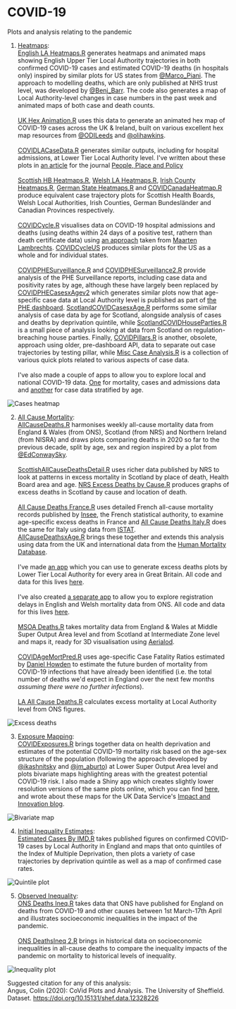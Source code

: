 # COVID-19
Plots and analysis relating to the pandemic

1) [Heatmaps](https://github.com/VictimOfMaths/COVID-19/tree/master/Heatmaps):<br>[English LA Heatmaps.R](https://github.com/VictimOfMaths/COVID-19/blob/master/Heatmaps/English%20LA%20Heatmaps.R) generates heatmaps and animated maps showing English Upper Tier Local Authority trajectories in both confirmed COVID-19 cases and estimated COVID-19 deaths (in hospitals only) inspired by similar plots for US states from [@Marco_Piani](https://twitter.com/Marco_Piani). The approach to modelling deaths, which are only published at NHS trust level, was developed by [@Benj_Barr](https://twitter.com/Benj_Barr). The code also generates a map of Local Authority-level changes in case numbers in the past week and animated maps of both case and death counts.<br><br>
[UK Hex Animation.R](https://github.com/VictimOfMaths/COVID-19/blob/master/Heatmaps/UK%20Hex%20Animations.R) uses this data to generate an animated hex map of COVID-19 cases across the UK & Ireland, built on various excellent hex map resources from [@ODILeeds](https://twitter.com/ODILeeds) and [@olihawkins](https://twitter.com/olihawkins).<br><br>
[COVIDLACaseData.R](https://github.com/VictimOfMaths/COVID-19/blob/master/Heatmaps/COVIDLACaseData.R) generates similar outputs, including for hospital admissions, at Lower Tier Local Authority level. I've written about these plots in [an article](https://t.co/zNCrpC0wMw) for the journal [People, Place and Policy](https://extra.shu.ac.uk/ppp-online/)<br><br>
[Scottish HB Heatmaps.R](https://github.com/VictimOfMaths/COVID-19/blob/master/Heatmaps/Scottish%20HB%20Heatmaps.R), [Welsh LA Heatmaps.R](https://github.com/VictimOfMaths/COVID-19/blob/master/Heatmaps/Welsh%20LA%20Heatmaps.R), [Irish County Heatmaps.R](https://github.com/VictimOfMaths/COVID-19/blob/master/Heatmaps/Irish%20County%20Heatmaps.R), [German State Heatmaps.R](https://github.com/VictimOfMaths/COVID-19/blob/master/Heatmaps/German%20State%20Heatmaps.R) and [COVIDCanadaHeatmap.R](https://github.com/VictimOfMaths/COVID-19/blob/master/Heatmaps/COVIDCanadaHeatmap.R) produce equivalent case trajectory plots for Scottish Health Boards, Welsh Local Authorities, Irish Counties, German Bundesländer and Canadian Provinces respectively.<br><br>
[COVIDCycle.R](https://github.com/VictimOfMaths/COVID-19/blob/master/Heatmaps/COVIDCycle.R) visualises data on COVID-19 hospital admissions and deaths (using deaths within 24 days of a positive test, rathern than death certificate data) using [an approach](https://twitter.com/maartenzam/status/1319622943526293505) taken from [Maarten Lambrechts](https://twitter.com/maartenzam). [COVIDCycleUS](https://github.com/VictimOfMaths/COVID-19/blob/master/Heatmaps/COVIDCycle_US.R) produces similar plots for the US as a whole and for individual states.<br><br>
[COVIDPHESurveillance.R](https://github.com/VictimOfMaths/COVID-19/blob/master/Heatmaps/COVIDPHESurveillance.R) and [COVIDPHESurveillance2.R](https://github.com/VictimOfMaths/COVID-19/blob/master/Heatmaps/COVIDPHESurveillance2.R) provide analysis of the PHE Surveillance reports, including case data and positivity rates by age, although these have largely been replaced by [COVIDPHECasesxAgev2](https://github.com/VictimOfMaths/COVID-19/blob/master/Heatmaps/COVIDPHECasesxAgev2.R) which generates similar plots now that age-specific case data at Local Authority level is published as part of [the PHE dashboard](http://coronavirus.data.gov.uk). [ScotlandCOVIDCasesxAge.R](https://github.com/VictimOfMaths/COVID-19/blob/master/Heatmaps/ScotlandCOVIDCasesxAge.R) performs some similar analysis of case data by age for Scotland, alongside analysis of cases and deaths by deprivation quintile, while [ScotlandCOVIDHouseParties.R](https://github.com/VictimOfMaths/COVID-19/blob/master/Heatmaps/ScotlandCOVIDHouseParties.R) is a small piece of analysis looking at data from Scotland on regulation-breaching house parties. Finally, [COVIDPillars.R](https://github.com/VictimOfMaths/COVID-19/blob/master/Heatmaps/COVIDPillars.R) is another, obsolete, approach using older, pre-dashboard API, data to separate out case trajectories by testing pillar, while [Misc Case Analysis.R](https://github.com/VictimOfMaths/COVID-19/blob/master/Heatmaps/Misc%20Case%20Analysis.R) is a collection of various quick plots related to various aspects of case data.<br><br>
I've also made a couple of apps to allow you to explore local and national COVID-19 data. [One](https://victimofmaths.shinyapps.io/COVID_LA_Plots/) for mortality, cases and admissions data and [another](https://victimofmaths.shinyapps.io/COVID_Cases_By_Age/) for case data stratified by age.

![Cases heatmap](https://github.com/VictimOfMaths/COVID-19/blob/master/Heatmaps/COVIDLACasesHeatmap.png)

2) [All Cause Mortality](https://github.com/VictimOfMaths/COVID-19/tree/master/All%20Cause%20Mortality):<br>[AllCauseDeaths.R](https://github.com/VictimOfMaths/COVID-19/blob/master/All%20Cause%20Mortality/AllCauseDeaths.R) harmonises weekly all-cause mortality data from England & Wales (from ONS), Scotland (from NRS) and Northern Ireland (from NISRA) and draws plots comparing deaths in 2020 so far to the previous decade, split by age, sex and region inspired by a plot from [@EdConwaySky](https://twitter.com/EdConwaySky).
<br><br>[ScottishAllCauseDeathsDetail.R](https://github.com/VictimOfMaths/COVID-19/blob/master/All%20Cause%20Mortality/ScottishAllCauseDeathsDetail.R) uses richer data published by NRS to look at patterns in excess mortality in Scotland by place of death, Health Board area and age. [NRS Excess Deaths by Cause.R](https://github.com/VictimOfMaths/COVID-19/blob/master/All%20Cause%20Mortality/NRS%20Excess%20Deaths%20by%20Cause.R) produces graphs of excess deaths in Scotland by cause and location of death.<br><br>
[All Cause Deaths France.R](https://github.com/VictimOfMaths/COVID-19/blob/master/All%20Cause%20Mortality/All%20Cause%20Deaths%20France.R) uses detailed French all-cause mortality records published by [Insee](https://www.insee.fr/fr/statistiques), the French statistical authority, to examine age-specific excess deaths in France and [All Cause Deaths Italy.R](https://github.com/VictimOfMaths/COVID-19/blob/master/All%20Cause%20Mortality/All%20Cause%20Deaths%20Italy.R) does the same for Italy using data from [ISTAT](https://www.istat.it/en/).<br>
[AllCauseDeathsxAge.R](https://github.com/VictimOfMaths/COVID-19/blob/master/All%20Cause%20Mortality/AllCauseDeathsxAge.R) brings these together and extends this analysis using data from the UK and international data from the [Human Mortality Database](https://www.mortality.org/).<br><br>
I've made [an app](https://victimofmaths.shinyapps.io/COVID_LA_Plots/) which you can use to generate excess deaths plots by Lower Tier Local Authority for every area in Great Britain. All code and data for this lives [here](https://github.com/VictimOfMaths/COVID_LA_Plots).<br><br>
I've also created [a separate app](https://victimofmaths.shinyapps.io/COVID_Reg_Delays) to allow you to explore registration delays in English and Welsh mortality data from ONS. All code and data for this lives [here](https://github.com/VictimOfMaths/COVID_Reg_Delays).<br><br>
[MSOA Deaths.R](https://github.com/VictimOfMaths/COVID-19/blob/master/All%20Cause%20Mortality/MSOA%20Deaths.R) takes mortality data from England & Wales at Middle Super Output Area level and from Scotland at Intermediate Zone level and maps it, ready for 3D visualisation using [Aerialod](https://ephtracy.github.io/index.html?page=aerialod).<br><br>
[COVIDAgeMortPred.R](https://github.com/VictimOfMaths/COVID-19/blob/master/All%20Cause%20Mortality/COVIDAgeMortPred.R) uses age-specific Case Fatality Ratios estimated by [Daniel Howden](https://twitter.com/danielhowdon) to estimate the future burden of mortality from COVID-19 infections that have already been identified (i.e. the total number of deaths we'd expect in England over the next few months *assuming there were no further infections*).<br><br>
[LA All Cause Deaths.R](https://github.com/VictimOfMaths/COVID-19/blob/master/All%20Cause%20Mortality/LA%20All%20Cause%20Deaths.R) calculates excess mortality at Local Authority level from ONS figures.

![Excess deaths](https://github.com/VictimOfMaths/COVID-19/blob/master/All%20Cause%20Mortality/ONSNRSNISRAWeeklyDeathsxReg.png)

3) [Exposure Mapping](https://github.com/VictimOfMaths/COVID-19/tree/master/Exposure%20mapping):<br>[COVIDExposures.R](https://github.com/VictimOfMaths/COVID-19/blob/master/Exposure%20mapping/COVIDExposures.R) brings together data on health deprivation and estimates of the potential COVID-19 mortality risk based on the age-sex structure of the population (following the approach developed by [@ikashnitsky](https://twitter.com/ikashnitsky) and [@jm_aburto](https://twitter.com/jm_aburto)) at Lower Super Output Area level and plots bivariate maps highlighting areas with the greatest potential COVID-19 risk. I also made a Shiny app which creates slightly lower resolution versions of the same plots online, which you can find [here](https://victimofmaths.shinyapps.io/covidmapper/), and wrote about these maps for the UK Data Service's [Impact and Innovation blog](http://lab.ukdataservice.ac.uk/2020/05/21/visualising-high-risk-areas-for-covid-19-mortality/).

![Bivariate map](https://github.com/VictimOfMaths/COVID-19/blob/master/Exposure%20mapping/COVIDBivariateLondon.png)

4) [Initial Inequality Estimates](https://github.com/VictimOfMaths/COVID-19/tree/master/Initial%20Inequality%20Estimates):<br>[Estimated Cases By IMD.R](https://github.com/VictimOfMaths/COVID-19/blob/master/Initial%20Inequality%20Estimates/Estimated%20Cases%20by%20IMD.R) takes published figures on confirmed COVID-19 cases by Local Authority in England and maps that onto quintiles of the Index of Multiple Deprivation, then plots a variety of case trajectories by deprivation quintile as well as a map of confirmed case rates.

![Quintile plot](https://github.com/VictimOfMaths/COVID-19/blob/master/Initial%20Inequality%20Estimates/COVIDQuintilesLonRate.png)

5) [Observed Inequality](https://github.com/VictimOfMaths/COVID-19/tree/master/Observed%20Inequality):<br>[ONS Deaths Ineq.R](https://github.com/VictimOfMaths/COVID-19/blob/master/Observed%20Inequality/ONS%20Deaths%20Ineq.R) takes data that ONS have published for England on deaths from COVID-19 and other causes between 1st March-17th April and illustrates socioeconomic inequalities in the impact of the pandemic.
<br><br>[ONS DeathsIneq 2.R](https://github.com/VictimOfMaths/COVID-19/blob/master/Observed%20Inequality/ONS%20Deaths%20Ineq%202.R) brings in historical data on socioeconomic inequalities in all-cause deaths to compare the inequality impacts of the pandemic on mortality to historical levels of inequality.

![Inequality plot](https://github.com/VictimOfMaths/COVID-19/blob/master/Observed%20Inequality/COVIDIneqRate.png)

Suggested citation for any of this analysis:<br>
Angus, Colin (2020): CoVid Plots and Analysis. The University of Sheffield. Dataset. https://doi.org/10.15131/shef.data.12328226
